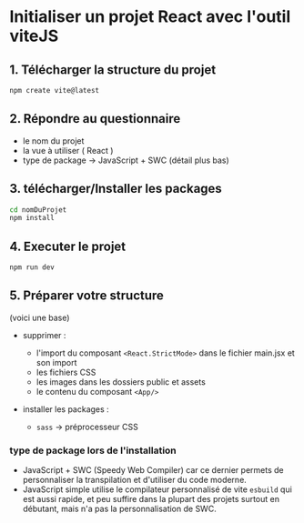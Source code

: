 # Initialiser un projet React avec l'outil viteJS

## 1. Télécharger la structure du projet

```bash
npm create vite@latest
```

## 2. Répondre au questionnaire

- le nom du projet
- la vue à utiliser ( React )
- type de package -> JavaScript + SWC (détail plus bas)

## 3. télécharger/Installer les packages

```bash
cd nomDuProjet
npm install
```

## 4. Executer le projet

```bash
npm run dev
```

## 5. Préparer votre structure

(voici une base)

- supprimer :
  - l'import du composant `<React.StrictMode>` dans le fichier main.jsx et son import
  - les fichiers CSS
  - les images dans les dossiers public et assets
  - le contenu du composant `<App/>`

- installer les packages :
  - `sass` -> préprocesseur CSS

### type de package lors de l'installation

- JavaScript + SWC (Speedy Web Compiler) car ce dernier permets de personnaliser la transpilation et d'utiliser du code moderne.
- JavaScript simple utilise le compilateur personnalisé de vite `esbuild` qui est aussi rapide, et peu suffire dans la plupart des projets surtout en débutant, mais n'a pas la personnalisation de SWC.
